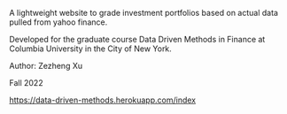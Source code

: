 A lightweight website to grade investment portfolios based on actual data pulled from yahoo finance.

Developed for the graduate course Data Driven Methods in Finance at Columbia University in the City of New York.

Author: Zezheng Xu

Fall 2022

https://data-driven-methods.herokuapp.com/index
